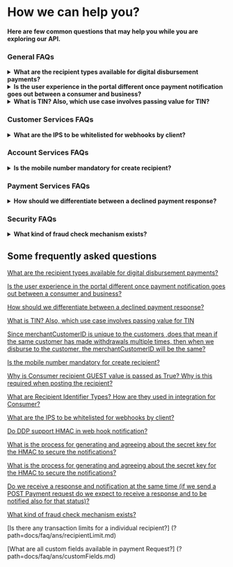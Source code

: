 # How we can help you? 

**Here are few common questions that may help you while you are exploring our API.**

### General FAQs

<details>
<summary><b>What are the recipient types available for digital disbursement payments?</b></summary>

There are 2 recipient types – Consumer and Company.

</details>

<details>
<summary><b>Is the user experience in the portal different once payment notification goes out between a consumer and business?</b></summary>

No, both will have same user experience.

</details>

<details>
<summary><b>What is TIN? Also, which use case involves passing value for TIN?</b></summary>

TIN (Taxpayer Identification Number) here refers to TIN of the business recipient. This is mandatory for business recipient.

</details>


### Customer Services FAQs

<details>
<summary><b>What are the IPS to be whitelisted for webhooks by client?</b></summary>

204.194.141.0/24
204.194.143.0/24

Subnet(/24) will cover a total of 256 ips (204.194.143.0 - 204.194.143.255).

Note : If any difficulties whitelisting the above IPS please use below ones

204.194.141.29 204.194.141.30 204.194.143.29 204.194.143.30

</details>


### Account Services FAQs

<details>
  <summary><b>Is the mobile number mandatory for create recipient?</b></summary>

No. 

</details>


### Payment Services FAQs 


<details>
<summary><b>How should we differentiate between a declined payment response?</b></summary>

You can differentiate based on the error codes, but the best way to get the payment status is using our [GET API] (../api?type=get&path=/ddp/v1/transactions/{transactionId}) request for transactions
  
</details>


### Security FAQs

<details>
<summary><b>What kind of fraud check mechanism exists?</b></summary>

We have vigilance Fraud check is enabled, which means any suspicious card or account will be declined for disbursements.

</details>



[//]: # (These are reference links used in markdown file)

[Setup Tenant]: <?path=docs/getting-started/setup-tenant/setup-tenant.md>

[Register Tenant]: <?path=docs/getting-started/setup-tenant/register-tenant.md>

[Deploy Tenant]: <?path=docs/getting-started/setup-tenant/deploy-tenant.md>

[Sample tenant repo]: <https://github.com/fiserv/sample-tenant>





## Some frequently asked questions

[What are the recipient types available for digital disbursement payments?](?path=docs/faq/ans/recipientTypes.md)

[Is the user experience in the portal different once payment notification goes out between a consumer and business?](?path=docs/faq/ans/usrExp.md)

[How should we differentiate between a declined payment response?](?path=docs/faq/ans/dpr.md)

[What is TIN? Also, which use case involves passing value for TIN](?path=docs/faq/ans/tin.md)

[Since merchantCustomerID is unique to the customers ,does that mean if the same customer has made withdrawals multiple times, then when we disburse to the customer, the merchantCustomerID will be the same?](?path=docs/faq/ans/uniquMCID.md)

[Is the mobile number mandatory for create recipient?](?path=docs/faq/ans/isMobile.md)

[Why is Consumer recipient GUEST value is passed as True? Why is this required when posting the recipient?](?path=docs/faq/ans/recipientGuest.md)

[What are Recipient Identifier Types? How are they used in integration for Consumer?](?path=docs/faq/ans/recipientIdentifier.md)

[What are the IPS to be whitelisted for webhooks by client?](?path=docs/faq/ans/webhookIP.md)

[Do DDP support HMAC in web hook notification?](?path=docs/faq/ans/webhookNotification.md)

[What is the process for generating and agreeing about the secret key for the HMAC to secure the notifications?](?path=docs/faq/ans/hmacgeneration.md)

[What is the process for generating and agreeing about the secret key for the HMAC to secure the notifications?](?path=docs/faq/ans/environmentURL.md)

[Do we receive a response and notification at the same time (if we send a POST Payment request do we expect to receive a response and to be notified also for that status)?](?path=docs/faq/ans/notificationResponse.md)

[What kind of fraud check mechanism exists?](?path=docs/faq/ans/fraudcheck.md)

[Is there any transaction limits for a individual recipient?] (?path=docs/faq/ans/recipientLimit.md)

[What are all custom fields available in payment Request?] (?path=docs/faq/ans/customFields.md)


